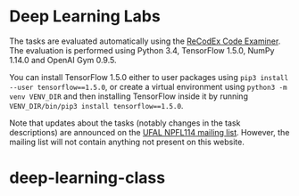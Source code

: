 # Deep Learning Labs

The tasks are evaluated automatically using the [ReCodEx Code
Examiner](https://recodex.mff.cuni.cz/). The evaluation is
performed using Python 3.4, TensorFlow 1.5.0, NumPy 1.14.0
and OpenAI Gym 0.9.5.

You can install TensorFlow 1.5.0 either to user packages using
`pip3 install --user tensorflow==1.5.0`, or create a virtual
environment using `python3 -m venv VENV_DIR` and then installing
TensorFlow inside it by running `VENV_DIR/bin/pip3 install tensorflow==1.5.0`.

Note that updates about the tasks (notably changes in the task descriptions) are
announced on the [UFAL NPFL114 mailing list](https://groups.google.com/forum/#!forum/ufal-npfl114).
However, the mailing list will not contain anything not present on this website.
# deep-learning-class
